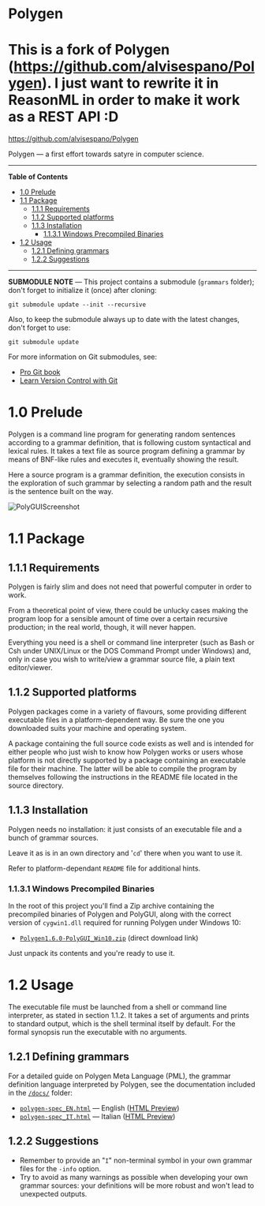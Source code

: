 # Polygen

# This is a fork of Polygen (https://github.com/alvisespano/Polygen). I just want to rewrite it in ReasonML in order to make it work as a REST API :D

https://github.com/alvisespano/Polygen

Polygen — a first effort towards satyre in computer science.




-----

**Table of Contents**

<!-- MarkdownTOC autolink="true" bracket="round" autoanchor="false" lowercase="true" lowercase_only_ascii="true" uri_encoding="true" depth="3" -->

- [1.0 Prelude](#10-prelude)
- [1.1 Package](#11-package)
    - [1.1.1 Requirements](#111-requirements)
    - [1.1.2 Supported platforms](#112-supported-platforms)
    - [1.1.3 Installation](#113-installation)
        - [1.1.3.1 Windows Precompiled Binaries](#1131-windows-precompiled-binaries)
- [1.2 Usage](#12-usage)
    - [1.2.1 Defining grammars](#121-defining-grammars)
    - [1.2.2 Suggestions](#122-suggestions)

<!-- /MarkdownTOC -->

-----

__SUBMODULE NOTE__ — This project contains a submodule (`grammars` folder); don't forget to initialize it (once) after cloning:

    git submodule update --init --recursive

Also, to keep the submodule always up to date with the latest changes, don't forget to use:

    git submodule update 

For more information on Git submodules, see:

- [Pro Git book]
- [Learn Version Control with Git]

[Pro Git book]: https://git-scm.com/book/en/v2/Git-Tools-Submodules "Pro Git: 7.11 Git Tools - Submodules"
[Learn Version Control with Git]: https://www.git-tower.com/learn/git/ebook/en/command-line/advanced-topics/submodules#start "Learn Version Control with Git: Submodules"

# 1.0 Prelude

Polygen is a command line program for generating random sentences according to a grammar definition, that is following custom syntactical and lexical rules. It takes a text file as source program defining a grammar by means of BNF-like rules and executes it, eventually showing the result.

Here a source program is a grammar definition, the execution consists in the exploration of such grammar by selecting a random path and the result is the sentence built on the way.

![PolyGUIScreenshot][PolyGUI screenshot]

# 1.1 Package

## 1.1.1 Requirements

Polygen is fairly slim and does not need that powerful computer in order to work.

From a theoretical point of view, there could be unlucky cases making the program loop for a sensible amount of time over a certain recursive production; in the real world, though, it will never happen.

Everything you need is a shell or command line interpreter (such as Bash or Csh under UNIX/Linux or the DOS Command Prompt under Windows) and, only in case you wish to write/view a grammar source file, a plain text editor/viewer.


## 1.1.2 Supported platforms

Polygen packages come in a variety of flavours, some providing different executable files in a platform-dependent way. Be sure the one you downloaded suits your machine and operating system.

A package containing the full source code exists as well and is intended for either people who just wish to know how Polygen works or users whose platform is not directly supported by a package containing an executable file for their machine. The latter will be able to compile the program by themselves following the instructions in the README file located in the source directory.


## 1.1.3 Installation

Polygen needs no installation: it just consists of an executable file and a bunch of grammar sources.

Leave it as is in an own directory and '`cd`' there when you want to use it.

Refer to platform-dependant `README` file for additional hints.

### 1.1.3.1 Windows Precompiled Binaries

In the root of this project you'll find a Zip archive containing the precompiled binaries of Polygen and PolyGUI, along with the correct version of `cygwin1.dll` required for running Polygen under Windows 10:

- [`Polygen1.6.0-PolyGUI_Win10.zip`][Polygen Win Zip] (direct download link)

Just unpack its contents and you're ready to use it.

# 1.2 Usage

The executable file must be launched from a shell or command line interpreter, as stated in section 1.1.2. It takes a set of arguments and prints to standard output, which is the shell terminal itself by default. For the formal synopsis run the executable with no arguments.


## 1.2.1 Defining grammars

For a detailed guide on Polygen Meta Language (PML), the grammar definition language interpreted by Polygen, see the documentation included in the [`/docs/`][docs] folder:

- [`polygen-spec_EN.html`][PML en] — English ([HTML Preview][PML en HTML Preview])
- [`polygen-spec_IT.html`][PML it] — Italian ([HTML Preview][PML it HTML Preview])

## 1.2.2 Suggestions

- Remember to provide an "`I`" non-terminal symbol in your own grammar files for the `-info` option.
- Try to avoid as many warnings as possible when developing your own grammar sources: your definitions will be more robust and won't lead to unexpected outputs.



[Polygen Win Zip]: https://github.com/alvisespano/Polygen/raw/master/Polygen1.6.0-PolyGUI_Win10.zip "Download Polygen for Windows and PolyGUI precompiled binaries"

[PolyGUI screenshot]: https://raw.githubusercontent.com/wiki/tajmone/Polygen/screenshot_PolyGUI.png "Screenshot of PolyGUI tool for creating and testing Polygen grammars"

[docs]: ./docs "View the contents of the 'docs' folder"

[PML en]: ./docs/polygen-spec_EN.html "Polygen Meta Language Spec' (English)"
[PML it]: ./docs/polygen-spec_IT.html "Polygen Meta Language Spec' (Italian)"

[PML en HTML Preview]: http://htmlpreview.github.io/?https://github.com/tajmone/polygen-docs/blob/master/polygen-spec_EN.html "Live HTML preview of latest release of 'Polygen Meta Language Spec' (English)"
[PML it HTML Preview]: http://htmlpreview.github.io/?https://github.com/tajmone/polygen-docs/blob/master/polygen-spec_IT.html "Live HTML preview of latest release of 'Polygen Meta Language Spec' (Italian)"
